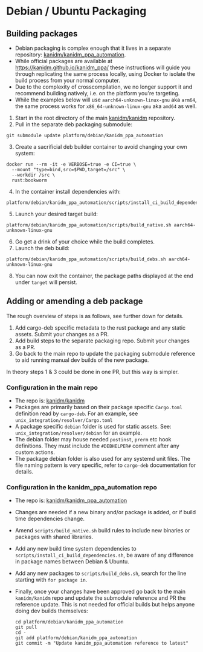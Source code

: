 # Debian / Ubuntu Packaging

## Building packages

- Debian packaging is complex enough that it lives in a separate repository:
  [kanidm/kanidm_ppa_automation](https://github.com/kanidm/kanidm_ppa_automation).
- While official packages are available at <https://kanidm.github.io/kanidm_ppa/> these instructions will guide you
  through replicating the same process locally, using Docker to isolate the build process from your normal computer.
- Due to the complexity of crosscompilation, we no longer support it and recommend building natively, i.e. on the
  platform you're targeting.
- While the examples below will use `aarch64-unknown-linux-gnu` aka `arm64`, the same process works for
  `x86_64-unknown-linux-gnu` aka `amd64` as well.

1. Start in the root directory of the main [kanidm/kanidm](https://github.com/kanidm/kanidm) repository.
2. Pull in the separate deb packaging submodule:

```shell
git submodule update platform/debian/kanidm_ppa_automation
```

3. Create a sacrificial deb builder container to avoid changing your own system:

```shell
docker run --rm -it -e VERBOSE=true -e CI=true \
  --mount "type=bind,src=$PWD,target=/src" \
  --workdir /src \
  rust:bookworm
```

4. In the container install dependencies with:

```shell
platform/debian/kanidm_ppa_automation/scripts/install_ci_build_dependencies.sh
```

5. Launch your desired target build:

```shell
platform/debian/kanidm_ppa_automation/scripts/build_native.sh aarch64-unknown-linux-gnu
```

6. Go get a drink of your choice while the build completes.
7. Launch the deb build:

```shell
platform/debian/kanidm_ppa_automation/scripts/build_debs.sh aarch64-unknown-linux-gnu
```

8. You can now exit the container, the package paths displayed at the end under `target` will persist.

## Adding or amending a deb package

The rough overview of steps is as follows, see further down for details.

1. Add cargo-deb specific metadata to the rust package and any static assets. Submit your changes as a PR.
2. Add build steps to the separate packaging repo. Submit your changes as a PR.
3. Go back to the main repo to update the packaging submodule reference to aid running manual dev builds of the new
   package.

In theory steps 1 & 3 could be done in one PR, but this way is simpler.

### Configuration in the main repo

- The repo is: [kanidm/kanidm](https://github.com/kanidm/kanidm)
- Packages are primarily based on their package specific `Cargo.toml` definition read by `cargo-deb`. For an example,
  see `unix_integration/resolver/Cargo.toml`
- A package specific `debian` folder is used for static assets. See: `unix_integration/resolver/debian` for an example.
- The debian folder may house needed `postinst`, `prerm` etc hook definitions. They must include the `#DEBHELPER#`
  comment after any custom actions.
- The package debian folder is also used for any systemd unit files. The file naming pattern is very specific, refer to
  `cargo-deb` documentation for details.

### Configuration in the kanidm_ppa_automation repo

- The repo is: [kanidm/kanidm_ppa_automation](https://github.com/kanidm/kanidm_ppa_automation)
- Changes are needed if a new binary and/or package is added, or if build time dependencies change.
- Amend `scripts/build_native.sh` build rules to include new binaries or packages with shared libraries.
- Add any new build time system dependencies to `scripts/install_ci_build_dependencies.sh`, be aware of any difference
  in package names between Debian & Ubuntu.
- Add any new packages to `scripts/build_debs.sh`, search for the line starting with `for package in`.
- Finally, once your changes have been approved go back to the main `kanidm/kanidm` repo and update the submodule
  reference and PR the reference update. This is not needed for official builds but helps anyone doing dev builds
  themselves:

  ```shell
  cd platform/debian/kanidm_ppa_automation
  git pull
  cd -
  git add platform/debian/kanidm_ppa_automation
  git commit -m "Update kanidm_ppa_automation reference to latest"
  ```
